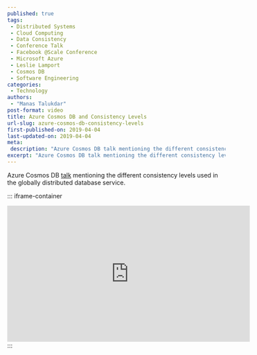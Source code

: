 ```yaml
---
published: true
tags:
 - Distributed Systems
 - Cloud Computing
 - Data Consistency
 - Conference Talk
 - Facebook @Scale Conference
 - Microsoft Azure
 - Leslie Lamport
 - Cosmos DB
 - Software Engineering
categories:
 - Technology
authors:
 - "Manas Talukdar"
post-format: video
title: Azure Cosmos DB and Consistency Levels
url-slug: azure-cosmos-db-consistency-levels
first-published-on: 2019-04-04
last-updated-on: 2019-04-04
meta:
 description: "Azure Cosmos DB talk mentioning the different consistency levels used in the globally distributed database service."
excerpt: "Azure Cosmos DB talk mentioning the different consistency levels used in the globally distributed database service."
---
```


Azure Cosmos DB [talk](https://www.facebook.com/atscaleevents/videos/1918977595042002/) mentioning the different consistency levels used in the globally distributed database service.

::: iframe-container
<iframe src="https://www.facebook.com/plugins/video.php?height=314&href=https%3A%2F%2Fwww.facebook.com%2Fatscaleevents%2Fvideos%2F1918977595042002%2F&show_text=false&width=560&t=0" width="560" height="314" style="border:none;overflow:hidden" scrolling="no" frameborder="0" allowfullscreen="true" allow="autoplay; clipboard-write; encrypted-media; picture-in-picture; web-share" allowFullScreen="true"></iframe>
:::
